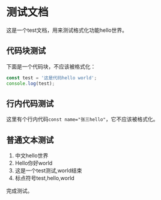 # 测试文档

这是一个test文档，用来测试格式化功能hello世界。

## 代码块测试

下面是一个代码块，不应该被格式化：

```javascript
const test = '这是代码hello world';
console.log(test);
```

## 行内代码测试

这里有个行内代码`const name="张三hello"`，它不应该被格式化。

## 普通文本测试

1. 中文hello世界
2. Hello你好world
3. 这是一个test测试,world结束
4. 标点符号test,hello,world

完成测试。
